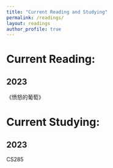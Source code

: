 ```yaml
---
title: "Current Reading and Studying"
permalink: /readings/
layout: readings
author_profile: true
---
```

# Current Reading:
## 2023
《愤怒的葡萄》
# Current Studying:
## 2023
CS285